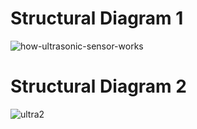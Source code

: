 # Structural Diagram 1
![how-ultrasonic-sensor-works](https://user-images.githubusercontent.com/94476845/144423749-68ec5042-bc4d-4539-a08d-b523777e4146.png)


# Structural Diagram 2

![ultra2](https://user-images.githubusercontent.com/94118726/143897055-31eeff08-deec-49d0-bc72-55f07e68ca4e.JPG)
